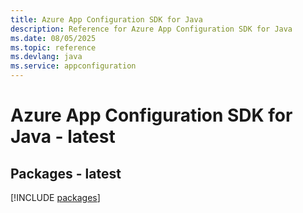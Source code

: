 ```yaml
---
title: Azure App Configuration SDK for Java
description: Reference for Azure App Configuration SDK for Java
ms.date: 08/05/2025
ms.topic: reference
ms.devlang: java
ms.service: appconfiguration
---
```

# Azure App Configuration SDK for Java - latest
## Packages - latest
[!INCLUDE [packages](app-configuration-index.md)]